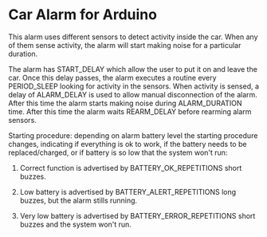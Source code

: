 # Car Alarm for Arduino

This alarm uses different sensors to detect activity inside the car. When any of
them sense activity, the alarm will start making noise for a particular
duration.
  
The alarm has START_DELAY which allow the user to put it on and leave the car.
Once this delay passes, the alarm executes a routine every PERIOD_SLEEP looking
for activity in the sensors. When activity is sensed, a delay of ALARM_DELAY is
used to allow manual disconnection of the alarm. After this time the alarm
starts making noise during ALARM_DURATION time. After this time the alarm waits
REARM_DELAY before rearming alarm sensors.

  
Starting procedure: depending on alarm battery level the starting procedure
changes, indicating if everything is ok to work, if the battery needs to be
replaced/charged, or if battery is so low that the system won't run:
  
  1. Correct function is advertised by BATTERY_OK_REPETITIONS short buzzes.
  
  2. Low battery is advertised by BATTERY_ALERT_REPETITIONS long buzzes, but the
     alarm stills running.

  3. Very low battery is advertised by BATTERY_ERROR_REPETITIONS short buzzes
     and the system won't run.
